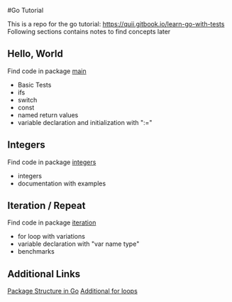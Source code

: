 #Go Tutorial

This is a repo for the go tutorial: https://quii.gitbook.io/learn-go-with-tests
Following sections contains notes to find concepts later

## Hello, World

Find code in package [main](./main)

- Basic Tests
- ifs
- switch
- const
- named return values
- variable declaration and initialization with ":="

## Integers

Find code in package [integers](./integers)

- integers
- documentation with examples

## Iteration / Repeat

Find code in package [iteration](./iteration)

- for loop with variations
- variable declaration with "var name type"
- benchmarks


## Additional Links

[Package Structure in Go](https://dave.cheney.net/2014/12/01/five-suggestions-for-setting-up-a-go-project)
[Additional for loops](https://gobyexample.com/for)